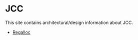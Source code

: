 # JCC

This site contains architectural/design information about JCC.

* [Regalloc](./regalloc.html)
